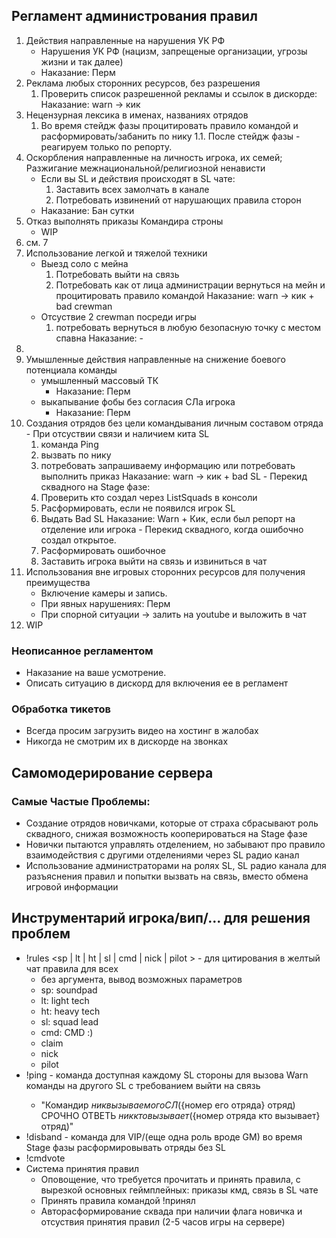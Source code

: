 ## Регламент администрования правил

1. Действия направленные на нарушения УК РФ 
    - Нарушения УК РФ (нацизм, запрещеные организации, угрозы жизни и так далее)
    - Наказание: Перм
2. Реклама любых сторонних ресурсов, без разрешения
    1. Проверить список разрешенной рекламы и ссылок в дискорде:
    Наказание: warn -> кик
3. Нецензурная лексика в именах, названиях отрядов
    1. Во время стейдж фазы процитировать правило командой и расформировать/забанить по нику
        1.1. После стейдж фазы - реагируем только по репорту.
4. Оскорбления направленные на личность игрока, их семей; Разжигание межнациональной/религиозной ненависти
    - Если вы SL и действия происходят в SL чате:
        1. Заставить всех замолчать в канале
        2. Потребовать извинений от нарушающих правила сторон
    - Наказание: Бан сутки
5. Отказ выполнять приказы Командира строны
    - WIP
6. см. 7 
7. Использование легкой и тяжелой техники
    - Выезд соло с мейна 
        1. Потребовать выйти на связь
        2. Потребовать как от лица администрации вернуться на мейн и процитировать правило командой
        Наказание: warn -> кик + bad crewman
    - Отсуствие 2 crewman посреди игры
        1. потребовать вернуться в любую безопасную точку с местом спавна
    Наказание: -
8.
9. Умышленные действия направленные на снижение боевого потенциала команды
    - умышленный массовый ТК
        - Наказание: Перм
    - выкапывание фобы без согласия СЛа игрока
        - Наказание: Перм
10.  Создания отрядов без цели командывания личным составом отряда
    - При отсуствии связи и наличием кита SL
        1. команда Ping
        2. вызвать по нику
        3. потребовать запрашиваему информацию или потребовать выполнить приказ
    Наказание: warn -> кик + bad SL
    - Перекид сквадного на Stage фазе: 
        1. Проверить кто создал через ListSquads в консоли
        2. Расформировать, если не появился игрок SL
        3. Выдать Bad SL
    Наказание: Warn + Кик, если был репорт на отделение или игрока
    - Перекид сквадного, когда ошибочно создал открытое.
        1. Расформировать ошибочное
        2. Заставить игрока выйти на связь и извиниться в чат 
11. Использования вне игровых сторонних ресурсов для получения преимущества
    - Включение камеры и запись.
    - При явных нарушениях: Перм
    - При спорной ситуации -> залить на youtube и выложить в чат
12. WIP

### Неописанное регламентом
- Наказание на ваше усмотрение. 
- Описать ситуацию в дискорд для включения ее в регламент

### Обработка тикетов
- Всегда просим загрузить видео на хостинг в жалобах
- Никогда не смотрим их в дискорде на звонках


## Самомодерирование сервера
### Самые Частые Проблемы:
- Создание отрядов новичками, которые от страха сбрасывают роль сквадного, снижая возможность кооперироваться на Stage фазе  
- Новички пытаются управлять отделением, но забывают про правило взаимодействия с другими отделениями через SL радио канал
- Использование администраторами на ролях SL, SL радио канала для разъяснения правил и попытки вызвать на связь, вместо обмена игровой информации
## Инструментарий игрока/вип/... для решения проблем
- !rules <sp | lt | ht | sl | cmd | nick | pilot > - для цитирования в желтый чат правила для всех
    - без аргумента, вывод возможных параметров
    - sp: soundpad
    - lt: light tech
    - ht: heavy tech
    - sl: squad lead
    - cmd: CMD :)
    - claim
    - nick 
    - pilot
- !ping <SL Number> - команда доступная каждому SL стороны для вызова Warn команды на другого SL с требованием выйти на связь
    - "Командир ${ник вызываемого СЛ}(${номер его отряда} отряд) СРОЧНО ОТВЕТЬ ${ник кто вызывает}(${номер отряда кто вызывает} отряд)"
- !disband <SL Number> - команда для VIP/(еще одна роль вроде GM) во время Stage фазы расформировывать отряды без SL
- !cmdvote <SL Number>
- Система принятия правил
    - Оповощение, что требуется прочитать и принять правила, с вырезкой основных геймплейных: приказы кмд, связь в SL чате
    - Принять правила командой !принял
    - Авторасформирование сквада при наличии флага новичка и отсуствия принятия правил (2-5 часов игры на серверe)


